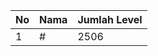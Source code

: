 | No | Nama            | Jumlah Level |
|----|-----------------|--------------|
| 1  | #    |    2506        |
